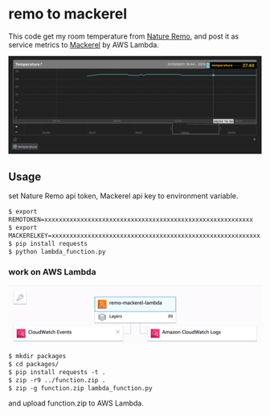 # remo to mackerel
This code get my room temperature from [Nature Remo](https://nature.global/), and post it as service metrics to [Mackerel](https://mackerel.io/ja/) by AWS Lambda.

![image](./img/mackerel.png)

## Usage
set Nature Remo api token, Mackerel api key to environment variable.

```
$ export REMOTOKEN=xxxxxxxxxxxxxxxxxxxxxxxxxxxxxxxxxxxxxxxxxxxxxxxxxxxxxxxxxx
$ export MACKERELKEY=xxxxxxxxxxxxxxxxxxxxxxxxxxxxxxxxxxxxxxxxxxxxxxxxxxxxxxxxxx
$ pip install requests
$ python lambda_function.py
```

### work on AWS Lambda

![image](./img/lambda.png)

```
$ mkdir packages
$ cd packages/
$ pip install requests -t .
$ zip -r9 ../function.zip .
$ zip -g function.zip lambda_function.py
```

and upload function.zip to AWS Lambda.
